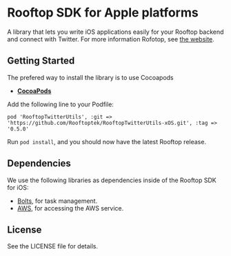 # Rooftop SDK for Apple platforms

A library that lets you write iOS applications easily for your Rooftop backend and connect with Twitter.
For more information Rofotop, see [the website](https://www.rftp.io).

## Getting Started

The prefered way to install the library is to use Cocoapods

- **[CocoaPods](https://cocoapods.org)**

Add the following line to your Podfile:

```
pod 'RooftopTwitterUtils', :git => 'https://github.com/Rooftoptek/RooftopTwitterUtils-xOS.git', :tag => '0.5.0'
```
Run `pod install`, and you should now have the latest Rooftop release.


## Dependencies

We use the following libraries as dependencies inside of the Rooftop SDK for iOS:

- [Bolts](https://github.com/BoltsFramework), for task management.
- [AWS](https://github.com/aws/aws-sdk-ios), for accessing the AWS service.

## License

See the LICENSE file for details.